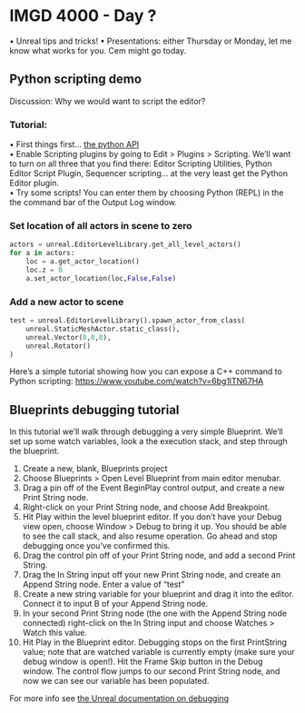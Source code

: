 # IMGD 4000 - Day ?
• Unreal tips and tricks!
• Presentations: either Thursday or Monday, let me know what works for you. Cem might go today.  

## Python scripting demo
Discussion: Why we would want to script the editor?

### Tutorial:
• First things first… [the python API](https://docs.unrealengine.com/en-US/PythonAPI/index.html)  
• Enable Scripting plugins by going to Edit > Plugins > Scripting. We’ll want to turn on all three that you find there: Editor Scripting Utilities, Python Editor Script Plugin, Sequencer scripting… at the very least get the Python Editor plugin.  
• Try some scripts! You can enter them by choosing Python (REPL) in the the command bar of the Output Log window.  

### Set location of all actors in scene to zero
```python
actors = unreal.EditorLevelLibrary.get_all_level_actors()
for a in actors: 
    loc = a.get_actor_location()
    loc.z = 0
    a.set_actor_location(loc,False,False)
```

### Add a new actor to scene
```python
test = unreal.EditorLevelLibrary().spawn_actor_from_class(
	unreal.StaticMeshActor.static_class(), 
	unreal.Vector(0,0,0), 
	unreal.Rotator() 
)
```

Here’s a simple tutorial showing how you can expose a C++ command to Python scripting: https://www.youtube.com/watch?v=6bg1lTN67HA

## Blueprints debugging tutorial
In this tutorial we’ll walk through debugging a very simple Blueprint. We’ll set up some watch variables, look a the execution stack, and step through the blueprint.

1. Create a new, blank, Blueprints project
2. Choose Blueprints > Open Level Blueprint from main editor menubar.
3. Drag a pin off of the Event BeginPlay control output, and create a new Print String node.
4. Right-click on your Print String node, and choose Add Breakpoint.
5. Hit Play within the level blueprint editor. If you don’t have your Debug view open, choose Window > Debug to bring it up. You should be able to see the call stack, and also resume operation. Go ahead and stop debugging once you’ve confirmed this.
6. Drag the control pin off of your Print String node, and add a second Print String.
7. Drag the In String input off your new Print String node, and create an Append String node. Enter a value of “test” 
8. Create a new string variable for your blueprint and drag it into the editor. Connect it to input B of your Append String node. 
9. In your second Print String node (the one with the Append String node connected) right-click on the In String input and choose Watches > Watch this value.
10. Hit Play in the Blueprint editor. Debugging stops on the first PrintString value; note that are watched variable is currently empty (make sure your debug window is open!). Hit the Frame Skip button in the Debug window. The control flow jumps to our second Print String node, and now we can see our variable has been populated.

For more info see [the Unreal documentation on debugging](https://docs.unrealengine.com/en-US/Engine/Blueprints/UserGuide/Debugging/index.html)
